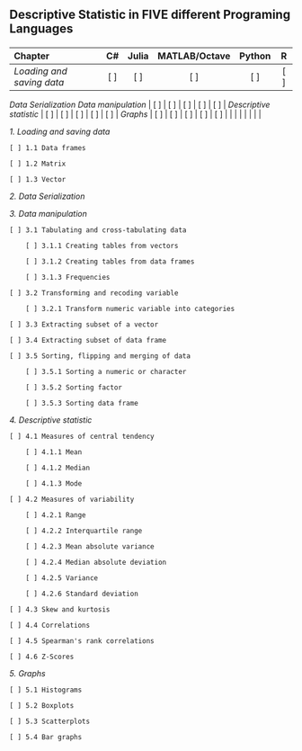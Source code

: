 ## Descriptive Statistic in FIVE different Programing Languages </p>
| Chapter | C#  | Julia | MATLAB/Octave | Python |  R  | 
| :--- | :---: | :---: | :---: | :---: | :---: |
*Loading and saving data* | [ ] |  [ ]  |      [ ]      |  [ ]   | [ ] |
*Data Serialization*
*Data manipulation*       | [ ] |  [ ]  |      [ ]      |  [ ]   | [ ] |
*Descriptive statistic*   | [ ] |  [ ]  |      [ ]      |  [ ]   | [ ] |
*Graphs*                  | [ ] |  [ ]  |      [ ]      |  [ ]   | [ ] |
|                       |   |   |   |   |   |
</p>

*1. Loading and saving data*

    [ ] 1.1 Data frames                         

    [ ] 1.2 Matrix

    [ ] 1.3 Vector
    
*2. Data Serialization*

*3. Data manipulation*

    [ ] 3.1 Tabulating and cross-tabulating data

        [ ] 3.1.1 Creating tables from vectors

        [ ] 3.1.2 Creating tables from data frames

        [ ] 3.1.3 Frequencies

    [ ] 3.2 Transforming and recoding variable

        [ ] 3.2.1 Transform numeric variable into categories

    [ ] 3.3 Extracting subset of a vector

    [ ] 3.4 Extracting subset of data frame

    [ ] 3.5 Sorting, flipping and merging of data

        [ ] 3.5.1 Sorting a numeric or character

        [ ] 3.5.2 Sorting factor

        [ ] 3.5.3 Sorting data frame

*4. Descriptive statistic*

    [ ] 4.1 Measures of central tendency

        [ ] 4.1.1 Mean

        [ ] 4.1.2 Median

        [ ] 4.1.3 Mode

    [ ] 4.2 Measures of variability

        [ ] 4.2.1 Range

        [ ] 4.2.2 Interquartile range

        [ ] 4.2.3 Mean absolute variance

        [ ] 4.2.4 Median absolute deviation

        [ ] 4.2.5 Variance

        [ ] 4.2.6 Standard deviation

    [ ] 4.3 Skew and kurtosis

    [ ] 4.4 Correlations

    [ ] 4.5 Spearman's rank correlations

    [ ] 4.6 Z-Scores

*5. Graphs*

    [ ] 5.1 Histograms

    [ ] 5.2 Boxplots

    [ ] 5.3 Scatterplots

    [ ] 5.4 Bar graphs

